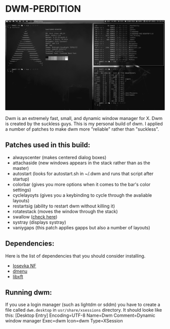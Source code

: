 # DWM-PERDITION

![Preview](./preview.png)

Dwm is an extremely fast, small, and dynamic window manager for X. Dwm is created by the suckless guys.  This is my personal build of dwm.  I applied a number of patches to make dwm more "reliable" rather than "suckless". 

## Patches used in this build:
- alwayscenter (makes centered dialog boxes)
- attachaside (new windows appears in the stack rather than as the master)
- autostart (looks for autostart.sh in ~/.dwm and runs that script after startup)
- colorbar (gives you more options when it comes to the bar's color settings)
- cyclelayoyts (gives you a keybinding to cycle through the avaliable layouts)
- restartsig (ability to restart dwm without killing it)
- rotatestack (moves the window through the stack)
- swallow ([check here](https://www.youtube.com/watch?v=92uo5OBOKfY))
- systray (displays systray)
- vaniygaps (this patch applies gapps but also a number of layouts)

## Dependencies:

Here is the list of dependencies that you should consider installing.
- [Iosevka NF](https://github.com/ryanoasis/nerd-fonts/releases/download/v2.1.0/Iosevka.zip)
- [dmenu](https://tools.suckless.org/dmenu/)
- [libxft](https://aur.archlinux.org/packages/libxft-bgra/)

## Running dwm:

If you use a login manager (such as lightdm or sddm) you have to create a file called `dwm.desktop` in `usr/share/xsessions` directory. It should looke like this:
	[Desktop Entry]
	Encoding=UTF-8
	Name=Dwm
	Comment=Dynamic window manager
	Exec=dwm
	Icon=dwm
	Type=XSession

